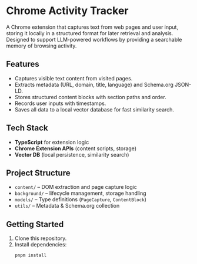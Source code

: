# Chrome Activity Tracker

A Chrome extension that captures text from web pages and user input, storing it locally in a structured format for later retrieval and analysis. Designed to support LLM-powered workflows by providing a searchable memory of browsing activity.

## Features

- Captures visible text content from visited pages.
- Extracts metadata (URL, domain, title, language) and Schema.org JSON-LD.
- Stores structured content blocks with section paths and order.
- Records user inputs with timestamps.
- Saves all data to a local vector database for fast similarity search.

## Tech Stack

- **TypeScript** for extension logic
- **Chrome Extension APIs** (content scripts, storage)
- **Vector DB** (local persistence, similarity search)

## Project Structure

- `content/` – DOM extraction and page capture logic
- `background/` – lifecycle management, storage handling
- `models/` – Type definitions (`PageCapture`, `ContentBlock`)
- `utils/` – Metadata & Schema.org collection

## Getting Started

1. Clone this repository.
2. Install dependencies:
   ```bash
   pnpm install
   ```
